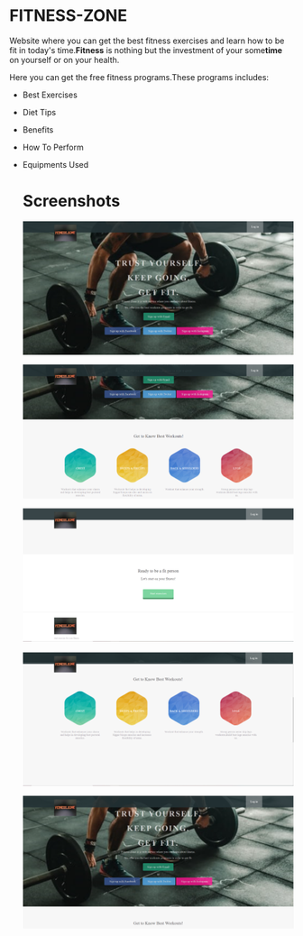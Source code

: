 # FITNESS-ZONE

Website where you can get the best fitness exercises and learn how to be fit in today's time.<b>Fitness</b> is nothing but the investment of your some<b>time</b> on yourself or on your health.

Here you can get the free fitness programs.These programs includes:
- Best Exercises
- Diet Tips
- Benefits
- How To Perform
- Equipments Used
        
  # Screenshots
  
  ![First Image](/images/s-1.png)
  
  ![First Image](/images/s-2.png)
  
  ![First Image](/images/s-3.png)
  
  ![First Image](/images/s-4.png)
  
  ![First Image](/images/s-5.png)
